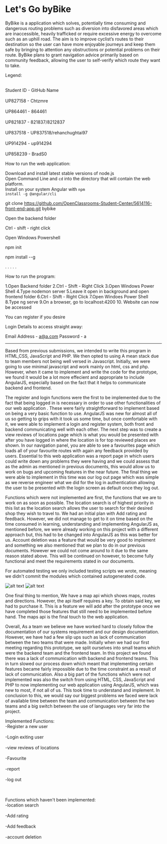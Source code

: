 <h1>Let's Go byBike</h1>

ByBike is a application which solves, potentially time consuming and dangerous routing problems such as diversion into disfavored areas which are inaccessible,  heavily trafficked or require excessive energy to overcome such as an uphill road. The aim is to improve cyclist’s routes to their destination so the user can have more enjoyable journeys and keep them safe by bringing to attention any obstructions or potential problems on their route. ByBike plans to grant navigation advice primarily based on community feedback, allowing the user to self-verify which route they want to take.

Legend:

<br>Student ID - GitHub Name</br>
<br>UP827158 - Chtzmre</br>
<br>UP864461 - 864461</br>
<br>UP821837 - 821837/8212837</br>
<br>UP837518 - UP837518/rehanchughtai97</br>
<br>UP914294 - up914294</br>
<br>UP858239 - BradS0</br>

How to run the web application:

Download and install latest stable versions of node.js<br/>
Open Command Line and <code>cd</code> into the directory that will contain the web platform.<br/>
Install on your system Angular with <code>npm install -g @angular/cli</code>

git clone https://github.com/OpenClassrooms-Student-Center/5614116-front-end-app.git bybike

Open the backend folder

Ctrl - shift - right click

Open Windows Powershell

npm init

npm install --g

.
.
.
.
.

How to run the program:

1.Open Backend folder
2.Ctrl - Shift - Right Click
3.Open Windows Power Shell
4.Type nodemon server
5.Leave it open in background and open frontend folder
6.Ctrl - Shift - Right Click
7.Open Windoes Power Shell
8.Type ng serve
9.On a browser, go to localhost:4200
10. Website can now be accessed

You can register if you desire

Login Details to access straight away:

Email Address - a@a.com
Password - a

-----------------------------------------------------------------------------------------------------------
Based from previous submissions, we intended to write this program in HTML,CSS, JavaScript and PHP. We then opted to using A mean stack due to team members not being well versed in Javascript. Initially, we were going to use minimal javascript and work mainly on html, css and php. However, when it came to implement and write the code for the prototype, we found it would be a lot more effecient and appropriate to include AngularJS, especially based on the fact that it helps to communicate backend and frontend. 

The register and login functions were the first to be implemented due to the fact that being logged in is necessary in order to use other functionalities of our web application . These were fairly straightforward to implement based on being a very basic function to use. AngularJS was new for almost all of us so getting to grips with it took us some time, but once comfortable with it, we were able to implement a login and register system, both front and backend communicating well with each other. The next step was to create a view reviews of locations page which is what you would be presented with after you have logged in where the location is for top reviewed places are shown. In our navigation panel, you are able to see a favourites page which loads all of your favourite routes with again any feedback provided by users. Essential to this web application was a report page in which users could write down any problems they were having and we could assess that as the admin as mentioned in previous documents, this would allow us to work on bugs and upcoming features in the near future. The final thing we were able to implement in this time was our log out page which was simple as we reverse engineer what we did for the log in authentication allowing the user to be presented with the login screen as default once they log out.

Functions which were not implemented are first, the functions that we are to work on as soon as possible. The location search is of highest priority in this list as the location search allows the user to search for their desired shop they wish to travel to. We had an initial plan with Add rating and feedback. However, we did not manage to get to it on time based on the time consumed in learning, understanding and implementing AngularJS as, mentioned before, we were already working on this project with a different approach but, this had to be changed into AngularJS as this was better for us. Account deletion was a feature that would be very good to implement and something we also mentioned that we plan to do in our previous documents. However we could not come around to it due to the same reason stated above. This will be continued on however, to become fully functional and meet the requirements stated in our documents.

For automated testing we only included testing scripts we wrote, meaning we didn't commit the modules which contained autogenerated code.

![alt text](https://github.com/up914294/bybike/commit/100867ba70db69b32314ee705a640142634af745#diff-fb2177ffc292350c76c9abf659554075)
![alt text](https://github.com/up914294/bybike/commit/100867ba70db69b32314ee705a640142634af745#diff-bc3258d1840c6f3b936e88f51e723d7b)




One final thing to mention, We have a map api which shows maps, routes and directions. However, the api itself requires a key. To obtain said key, we had to purchase it. This is a feature we will add after the prototype once we have completed those features that still need to be implemented before hand. The maps api is the final touch to the web application.

Overall, As a team we believe we have worked hard to closely follow the documentation of our systems requirement and our design documentation. However, we have had a few slip ups such as lack of communication between the two teams that were made. Initially when we had our first meeting regarding this prototype, we split ourselves into small teams which were the backend team and the frontend team. In this project we found there was a lack of communication with backend and frontend teams. This in turn slowed our process down which meant that implementing certain features became fairly impossible due to the time constraint as a result of lack of communication. Also a big part of the functions which were not implemented was also the switch from using HTML, CSS, JavaScript and PHP to now implementing our web application using AngularJS, which was new to most, if not all of us. This took time to understand and implement. In conclusion to this, we would say our biggest problems we faced were lack of available time between the team and communication between the two teams and a big switch between the use of languages very far into the project. 

Implemented Functions:
<br>-Register a new user</br>
<br>-Login exiting user</br>
<br>-view reviews of locations</br>
<br>-Favourite</br>
<br>-report</br>
<br>-log out</br>
<br></br>

Functions which haven't been implemented:
<br>-location search</br>
<br>-Add rating</br>
<br>-Add feedback</br>
<br>-account deletion</br>
